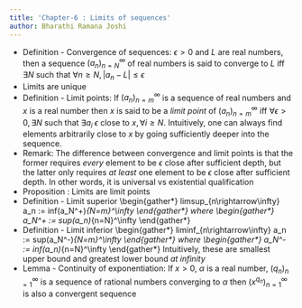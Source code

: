 ```yaml
---
title: 'Chapter-6 : Limits of sequences'
author: Bharathi Ramana Joshi
---
```


- Definition - Convergence of sequences: $\epsilon > 0$ and $L$ are real
    numbers, then a sequence $(a_n)_{n=N}^\infty$ of real numbers is said to
    converge to $L$ iff $\exists N$ such that $\forall n\geq N, |a_n -
    L|\leq\epsilon$
- Limits are unique
- Definition - Limit points: If $(a_n)_{n=m}^\infty$ is a sequence of real
    numbers and $x$ is a real number then $x$ is said to be a *limit point* of
    $(a_n)_{n=m}^\infty$ iff $\forall\epsilon > 0, \exists N$ such that
    $\exists a_i\;\epsilon$ close to $x, \forall i \geq N$. Intuitively, one can
    always find elements arbitrarily close to $x$ by going sufficiently deeper
    into the sequence.
- Remark: The difference between convergence and limit points is that
    the former requires *every* element to be $\epsilon$ close after sufficient
    depth, but the latter only requires *at least* one element to be $\epsilon$
    close after sufficient depth. In other words, it is universal vs existential
    qualification
- Proposition : Limits are limit points
- Definition - Limit superior
\begin{gather*}
limsup_{n\rightarrow\infty} a_n := inf(a_N^+)_{N=m}^\infty
\end{gather*}
where
\begin{gather*}
a_N^+ := sup(a_n)_{n=N}^\infty
\end{gather*}
- Definition - Limit inferior
\begin{gather*}
    liminf_{n\rightarrow\infty} a_n := sup(a_N^-)_{N=m}^\infty
\end{gather*}
where
\begin{gather*}
a_N^- := inf(a_n)_{n=N}^\infty
\end{gather*}
Intuitively, these are smallest upper bound and greatest lower bound *at
infinity*
- Lemma - Continuity of exponentiation: If $x > 0$, $\alpha$ is a real
    number, $(q_n)_{n=1}^\infty$ is a sequence of rational numbers converging to
    $\alpha$ then $(x^{q_n})_{n=1}^\infty$ is also a convergent sequence
